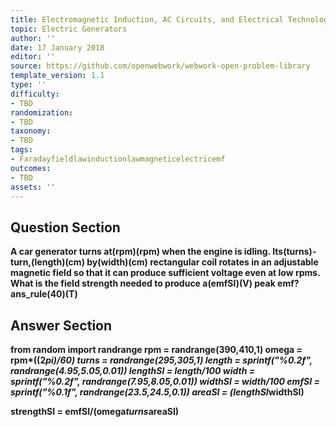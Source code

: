 ```yaml
---
title: Electromagnetic Induction, AC Circuits, and Electrical Technologies
topic: Electric Generators
author: ''
date: 17 January 2018
editor: ''
source: https://github.com/openwebwork/webwork-open-problem-library
template_version: 1.1
type: ''
difficulty:
- TBD
randomization:
- TBD
taxonomy:
- TBD
tags:
- Faradayfieldlawinductionlawmagneticelectricemf
outcomes:
- TBD
assets: ''
---
```


## Question Section 

<b>
A car generator turns at(rpm)(rpm) when the engine is idling. Its(turns)-turn,(length)(cm) by(width)(cm) rectangular coil rotates in an adjustable magnetic field so that it can produce sufficient voltage even at low rpms. What is the field strength needed to produce a(emfSI)(V) peak emf?
ans_rule(40)(T)



## Answer Section

from random import randrange
rpm = randrange(390,410,1)
omega = rpm*((2*pi)/60)
turns = randrange(295,305,1)
length = sprintf("%0.2f", randrange(4.95,5.05,0.01))
lengthSI = length/100
width = sprintf("%0.2f", randrange(7.95,8.05,0.01))
widthSI = width/100
emfSI = sprintf("%0.1f", randrange(23.5,24.5,0.1))
areaSI = (lengthSI*widthSI)

strengthSI = emfSI/(omega*turns*areaSI)